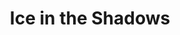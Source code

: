 ---
portfolio: ice
title:  "Ice in the Shadows"
description: "A Web comic - 4: Ambush"
content: ""
layout: port-v-ice-chapter-four
set: ice
---